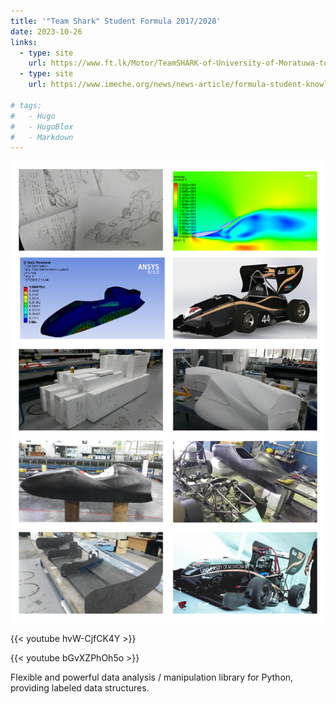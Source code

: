 ```yaml
---
title: '"Team Shark" Student Formula 2017/2028'
date: 2023-10-26
links:
  - type: site
    url: https://www.ft.lk/Motor/TeamSHARK-of-University-of-Moratuwa-to-compete-in-Formula-Student-2018/55-658267
  - type: site
    url: https://www.imeche.org/news/news-article/formula-student-knowledge-sharing-event-organised-by-the-sri-lanka-s-only-fs-team---teamshark-of-university-of-moratuwa-chapter
  
# tags:
#   - Hugo
#   - HugoBlox
#   - Markdown
---
```

![screen reader text](image.png "")

{{< youtube hvW-CjfCK4Y >}}

{{< youtube bGvXZPhOh5o >}}

Flexible and powerful data analysis / manipulation library for Python, providing labeled data structures.

<!--more-->
